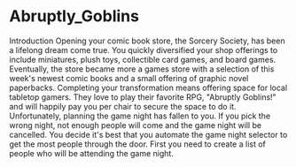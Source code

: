 # Abruptly_Goblins

Introduction
Opening your comic book store, the Sorcery Society, has been a lifelong dream come true. You quickly diversified your shop offerings to include miniatures, plush toys, collectible card games, and board games. Eventually, the store became more a games store with a selection of this week's newest comic books and a small offering of graphic novel paperbacks. Completing your transformation means offering space for local tabletop gamers. They love to play their favorite RPG, "Abruptly Goblins!" and will happily pay you per chair to secure the space to do it. Unfortunately, planning the game night has fallen to you. If you pick the wrong night, not enough people will come and the game night will be cancelled. You decide it's best that you automate the game night selector to get the most people through the door. First you need to create a list of people who will be attending the game night.
